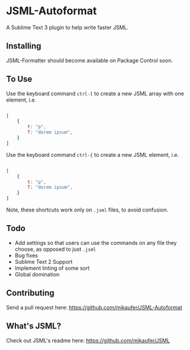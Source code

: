 # JSML-Autoformat
A Sublime Text 3 plugin to help write faster JSML.

## Installing

JSML-Formatter should become available on Package Control soon.

## To Use

Use the keyboard command `ctrl-[` to create a new JSML array with one element, i.e.

```JavaScript

[
	{
		t: "p",
		T: "dorem ipsum",
	}
]

```

Use the keyboard command `ctrl-{` to create a new JSML element, i.e.

```JavaScript

[
	{
		t: "p",
		T: "dorem ipsum",
	}
]

```

Note, these shortcuts work only on `.jsml` files, to avoid confusion.

## Todo

* Add settings so that users can use the commands on any file they choose, as opposed to just `.jsml`
* Bug fixes
* Sublime Text 2 Support
* Implement linting of some sort
* Global domination

## Contributing

Send a pull request here: https://github.com/mjkaufer/JSML-Autoformat

## What's JSML?

Check out JSML's readme here: https://github.com/mjkaufer/JSML
